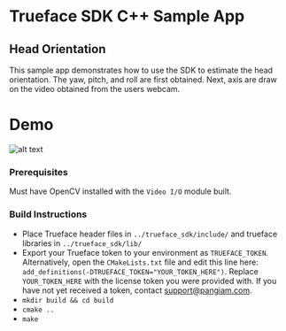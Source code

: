 # Trueface SDK C++ Sample App
## Head Orientation
This sample app demonstrates how to use the SDK to estimate the head orientation.
The yaw, pitch, and roll are first obtained. Next, axis are draw on the video obtained from the users webcam. 

# Demo
![alt text](./demo_gifs/demo1.gif)

### Prerequisites
Must have OpenCV installed with the `Video I/O` module built. 

### Build Instructions
* Place Trueface header files in `../trueface_sdk/include/` and trueface libraries in `../trueface_sdk/lib/`
* Export your Trueface token to your environment as `TRUEFACE_TOKEN`.
  Alternatively, open the `CMakeLists.txt` file and edit this line here: `add_definitions(-DTRUEFACE_TOKEN="YOUR_TOKEN_HERE")`.
  Replace `YOUR_TOKEN_HERE` with the license token you were provided with. If you have not yet received a token, contact support@pangiam.com.
* `mkdir build && cd build`
* `cmake ..`
* `make`
